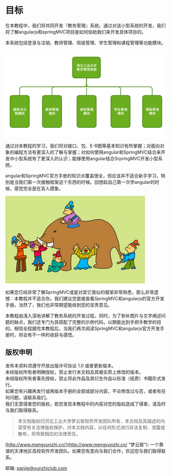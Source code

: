 ### 

# 目标

在本教程中，我们将共同开发『教务管理』系统。通过对该小型系统的开发，我们将了解angularjs和springMVC项目是如何协助我们来开发具体项目的。

本系统包括登录与注销、教师管理、班级管理、学生管理和课程管理等功能模块。

![](/chapter0/iamge/0.png)

通过对本教程的学习，我们将对接口、包、E-R图等基本知识有所掌握；对面向对象的编程方法有更深入的了解与掌握；对如何使用angular和SpringMVC结合来开发中小型系统有了更深入的认识；能够使用angular结合SrpringMVC开发小型系统。

angular和SpringMVC官方手册的知识点覆盖很全，但应该并不适合新手学习，特别是当我们第一次接触框架这个东西的时候。回想起自己第一次学angular的时候，感觉完全是在盲人摸象。

![](/chapter0/iamge/1.png)

如果您已经非常了解SpringMVC或是对其它类似的框架非常熟悉，那么非常遗憾：本教程并不适合你。我们建议您直接查看SpringMVC和angularjs的官方开发手册。当然了，我们也非常期望能收到您的宝贵意见。

本教程由浅入深地讲解了教务系统的开发过程，同时，为了弥补图片与文字阐述问题的缺点，我们还专门为其搭配了完整的示例代码，以期能达到手把手教学的目的。相信全程跟完本教程后，当我们再次阅读SpringMVC和angularjs官方开发手册时，将会有不一样的收获与感悟。

## 版权申明

发布本资料须遵守开放出版许可协议 1.0 或者更新版本。  
未经版权所有者明确授权，禁止发行本文档及其被实质上修改的版本。  
未经版权所有者事先授权，禁止将此作品及其衍生作品以标准（纸质）书籍形式发行。  
如果您有兴趣再发行或再版本手册的全部或部分内容，不论修改过与否，或者有任何问题，请联系我们。  
我们无意侵害您的版权，若您发现本教程中的内容对您的版权造成了侵害，请及时与我们取得联系。

> 本文档版权归河北工业大学梦云智软件开发团队所有，本文档及其描述的内容受有关法律版权保护，对本文档内容，以任何形式进行非法复制、泄露或散布，将导致相应的法律责任。

[http://www.mengyunzhi.cn/](http://www.mengyunzhi.cn/ "梦云智"): 一个靠谱的天津地区高校软件开发团队。如果您有意向与我们合作，欢迎您与我们取得联系。

邮箱: panjie@yunzhiclub.com

